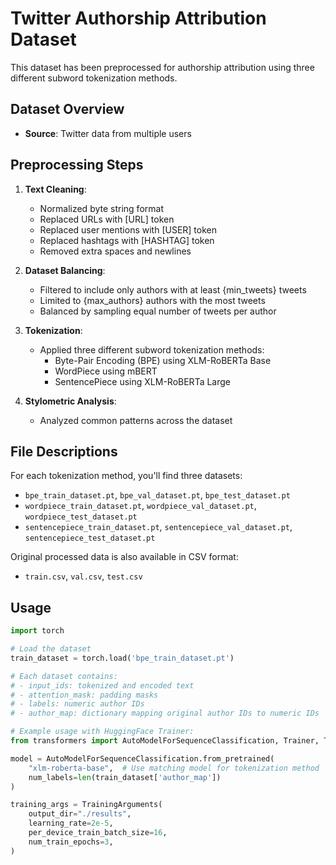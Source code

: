 # Twitter Authorship Attribution Dataset

This dataset has been preprocessed for authorship attribution using three different subword tokenization methods.

## Dataset Overview

- **Source**: Twitter data from multiple users

## Preprocessing Steps

1. **Text Cleaning**:
   - Normalized byte string format
   - Replaced URLs with [URL] token
   - Replaced user mentions with [USER] token
   - Replaced hashtags with [HASHTAG] token
   - Removed extra spaces and newlines

2. **Dataset Balancing**:
   - Filtered to include only authors with at least {min_tweets} tweets
   - Limited to {max_authors} authors with the most tweets
   - Balanced by sampling equal number of tweets per author

3. **Tokenization**:
   - Applied three different subword tokenization methods:
     - Byte-Pair Encoding (BPE) using XLM-RoBERTa Base
     - WordPiece using mBERT
     - SentencePiece using XLM-RoBERTa Large

4. **Stylometric Analysis**:
   - Analyzed common patterns across the dataset

## File Descriptions

For each tokenization method, you'll find three datasets:
- `bpe_train_dataset.pt`, `bpe_val_dataset.pt`, `bpe_test_dataset.pt`
- `wordpiece_train_dataset.pt`, `wordpiece_val_dataset.pt`, `wordpiece_test_dataset.pt`
- `sentencepiece_train_dataset.pt`, `sentencepiece_val_dataset.pt`, `sentencepiece_test_dataset.pt`

Original processed data is also available in CSV format:
- `train.csv`, `val.csv`, `test.csv`

## Usage

```python
import torch

# Load the dataset
train_dataset = torch.load('bpe_train_dataset.pt')

# Each dataset contains:
# - input_ids: tokenized and encoded text
# - attention_mask: padding masks
# - labels: numeric author IDs
# - author_map: dictionary mapping original author IDs to numeric IDs

# Example usage with HuggingFace Trainer:
from transformers import AutoModelForSequenceClassification, Trainer, TrainingArguments

model = AutoModelForSequenceClassification.from_pretrained(
    "xlm-roberta-base",  # Use matching model for tokenization method
    num_labels=len(train_dataset['author_map'])
)

training_args = TrainingArguments(
    output_dir="./results",
    learning_rate=2e-5,
    per_device_train_batch_size=16,
    num_train_epochs=3,
)

